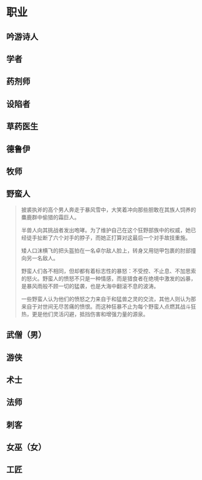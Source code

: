 # 职业

## 吟游诗人



## 学者



## 药剂师



## 设陷者



## 草药医生



## 德鲁伊



## 牧师



## 野蛮人

> ​	披裘执斧的高个男人奔走于暴风雪中，大笑着冲向那些胆敢在其族人饲养的麋鹿群中偷猎的霜巨人。
>
> ​	半兽人向其挑战者发出咆哮。为了维护自己在这个狂野部族中的权威，她已经徒手扯断了六个对手的脖子，而她正打算对这最后一个对手故技重施。
>
> ​	矮人口沫横飞的把头盔拍在一名卓尔敌人脸上，转身又用铠甲包裹的肘部撞向另一名敌人。
>
> ​	野蛮人们各不相同，但却都有着标志性的暴怒：不受控、不止息、不加思索的怒火。野蛮人的愤怒不只是一种情感，而是猎食者在绝境中激发的凶暴，是暴风雨般不顾一切的猛袭，也是大海中翻滚不息的波涛。
>
> ​	一些野蛮人认为他们的愤怒之力来自于和猛兽之灵的交流，其他人则认为那来自于对世间无尽苦痛的愤恨。而这种狂暴不止为每个野蛮人点燃其战斗狂热，更是他们灵活闪避，抵挡伤害和增强力量的源泉。



## 武僧（男）



## 游侠



## 术士



## 法师



## 刺客



## 女巫（女）



## 工匠


